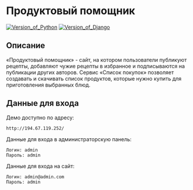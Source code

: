 # Продуктовый помощник
[![Version_of_Python](https://img.shields.io/badge/python-3.10-orange?style=flat&logo=python&logoColor=white)](#)
[![Version_of_Django](https://img.shields.io/badge/django-3.2-green?style=flat&logo=django&logoColor=white)](#)
## Описание
«Продуктовый помощник» - сайт, на котором пользователи публикуют рецепты, добавляют чужие рецепты в избранное и подписываются на публикации других авторов. Сервис «Список покупок» позволяет создавать и скачивать список продуктов, которые нужно купить для приготовления выбранных блюд.
## Данные для входа
Демо доступно по адресу:
```
http://194.67.119.252/
```
Данные для входа в администраторскую панель:
```
Логин: admin
Пароль: admin
```
Данные для входа на сайт:
```
Логин: admin@admin.com
Пароль: admin
```
